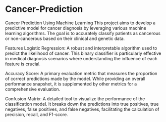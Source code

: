 # Cancer-Prediction
Cancer Prediction Using Machine Learning
This project aims to develop a predictive model for cancer diagnosis by leveraging various machine learning algorithms. The goal is to accurately classify patients as cancerous or non-cancerous based on their clinical and genetic data.

Features
Logistic Regression: A robust and interpretable algorithm used to predict the likelihood of cancer. This binary classifier is particularly effective in medical diagnosis scenarios where understanding the influence of each feature is crucial.

Accuracy Score: A primary evaluation metric that measures the proportion of correct predictions made by the model. While providing an overall performance snapshot, it is supplemented by other metrics for a comprehensive evaluation.

Confusion Matrix: A detailed tool to visualize the performance of the classification model. It breaks down the predictions into true positives, true negatives, false positives, and false negatives, facilitating the calculation of precision, recall, and F1-score.
